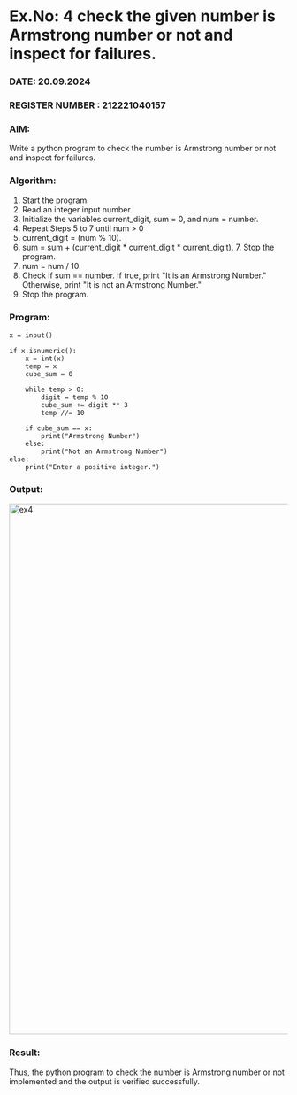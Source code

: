 # Ex.No: 4 check the given number is Armstrong number or not and inspect for failures.
### DATE: 20.09.2024                                                                           
### REGISTER NUMBER : 212221040157
### AIM: 
Write a python program to check the number is Armstrong number or not and inspect for failures.

### Algorithm:
1.  Start the program.
2.	Read an integer input number.
3.	Initialize the variables current_digit, sum = 0, and num = number.
4.	Repeat Steps 5 to 7 until num > 0
5.	current_digit = (num % 10).
6.	sum = sum + (current_digit * current_digit * current_digit). 7. Stop the program.
7.	num = num / 10.
8.	Check if sum == number. If true, print "It is an Armstrong Number." Otherwise, print "It is not an Armstrong Number."
9.	Stop the program.

### Program:

```
x = input()

if x.isnumeric():
    x = int(x)  
    temp = x
    cube_sum = 0

    while temp > 0:
        digit = temp % 10
        cube_sum += digit ** 3  
        temp //= 10  

    if cube_sum == x:
        print("Armstrong Number")
    else:
        print("Not an Armstrong Number")
else:
    print("Enter a positive integer.")
```

### Output:

<img width="959" alt="ex4" src="https://github.com/user-attachments/assets/ede266bb-191b-4a52-95ff-0106d6653367">


### Result:
Thus, the python program to check the number is Armstrong number or not implemented and the output is verified successfully.


